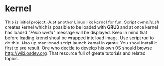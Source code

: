kernel
======
This is initial project. Just another Linux like kernel for fun. Script _compile.sh_ creates kernel which is possible to be loaded with __GRUB__ and at once kernel has loaded _"Hello world"_ message will be displayed. Keep in mind that before loading krenel shoul be wrapped into load image. Use script _run_ to do this. Also up mentioned script launch kernel in __qemu__. You shoul install it first to see result. One who decide to develop his own OS should browse http://wiki.osdev.org. That resource full of greate tutorials and related topics.

